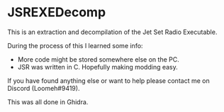 # JSREXEDecomp

This is an extraction and decompilation of the Jet Set Radio Executable.

During the process of this I learned some info:
- More code might be stored somewhere else on the PC.
- JSR was written in C. Hopefully making modding easy.


If you have found anything else or want to help please contact me on Discord (Loomeh#9419).


This was all done in Ghidra.
